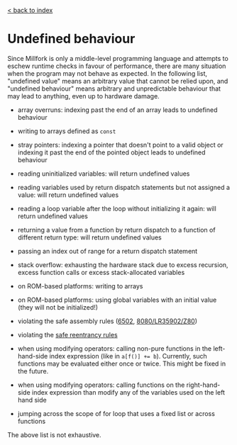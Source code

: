 [< back to index](../doc_index.md)

# Undefined behaviour

Since Millfork is only a middle-level programming language and attempts to eschew runtime checks in favour of performance, 
there are many situation when the program may not behave as expected. 
In the following list, "undefined value" means an arbitrary value that cannot be relied upon, 
and "undefined behaviour" means arbitrary and unpredictable behaviour that may lead to anything, 
even up to hardware damage. 

* array overruns: indexing past the end of an array leads to undefined behaviour 

* writing to arrays defined as `const`

* stray pointers: indexing a pointer that doesn't point to a valid object or indexing it past the end of the pointed object leads to undefined behaviour

* reading uninitialized variables: will return undefined values

* reading variables used by return dispatch statements but not assigned a value: will return undefined values

* reading a loop variable after the loop without initializing it again: will return undefined values

* returning a value from a function by return dispatch to a function of different return type: will return undefined values

* passing an index out of range for a return dispatch statement

* stack overflow: exhausting the hardware stack due to excess recursion, excess function calls or excess stack-allocated variables

* on ROM-based platforms: writing to arrays

* on ROM-based platforms: using global variables with an initial value (they will not be initialized!)

* violating the safe assembly rules ([6502](../lang/assembly.md), [8080/LR35902/Z80](../lang/assemblyz80.md))

* violating the [safe reentrancy rules](../lang/reentrancy.md)

* when using modifying operators: calling non-pure functions in the left-hand-side index expression (like in `a[f()] += b`).
Currently, such functions may be evaluated either once or twice. This might be fixed in the future.

* when using modifying operators: calling functions on the right-hand-side index expression than modify any of the variables used on the left hand side

* jumping across the scope of for loop that uses a fixed list or across functions

The above list is not exhaustive.
